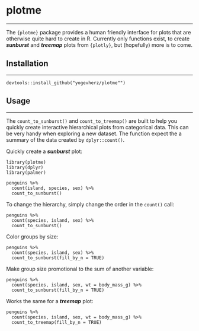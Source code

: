 # plotme

------------------------------------------------------------------------

The `{plotme}` package provides a human friendly interface for plots that are otherwise quite hard to create in R. Currently only functions exist, to create ***sunburst*** and ***treemap*** plots from `{plotly}`, but (hopefully) more is to come.

## Installation

------------------------------------------------------------------------

    devtools::install_github("yogevherz/plotme"")

## Usage

------------------------------------------------------------------------

The `count_to_sunburst()` and `count_to_treemap()` are built to help you quickly create interactive hierarchical plots from categorical data. This can be very handy when exploring a new dataset. The function expect the a summary of the data created by `dplyr::count()`.

Quickly create a ***sunburst*** plot:

    library(plotme)
    library(dplyr)
    library(palmer)

    penguins %>% 
      count(island, species, sex) %>% 
      count_to_sunburst()

To change the hierarchy, simply change the order in the `count()` call:

    penguins %>% 
      count(species, island, sex) %>% 
      count_to_sunburst()

Color groups by size:

    penguins %>% 
      count(species, island, sex) %>% 
      count_to_sunburst(fill_by_n = TRUE)

Make group size promotional to the sum of another variable:

    penguins %>% 
      count(species, island, sex, wt = body_mass_g) %>% 
      count_to_sunburst(fill_by_n = TRUE)

Works the same for a ***treemap*** plot:

    penguins %>% 
      count(species, island, sex, wt = body_mass_g) %>% 
      count_to_treemap(fill_by_n = TRUE)
